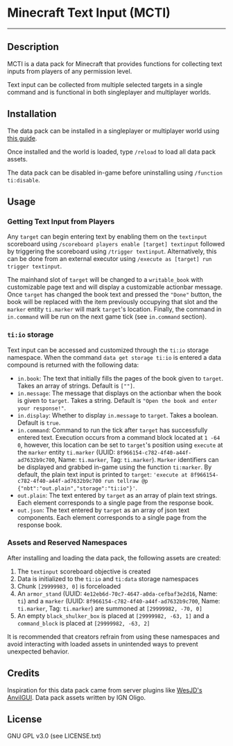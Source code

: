 # Minecraft Text Input (MCTI)
***
## Description
MCTI is a data pack for Minecraft that provides functions for collecting text inputs from players of any permission level.

Text input can be collected from multiple selected targets in a single command and is functional in both singleplayer and multiplayer worlds.

## Installation
The data pack can be installed in a singleplayer or multiplayer world using [this guide](https://minecraft.fandom.com/wiki/Tutorials/Installing_a_data_pack). 

Once installed and the world is loaded, type `/reload` to load all data pack assets.

The data pack can be disabled in-game before uninstalling using `/function ti:disable`.

## Usage
### Getting Text Input from Players
Any `target` can begin entering text by enabling them on the `textinput` scoreboard using `/scoreboard players enable [target] textinput` followed by triggering the scoreboard using `/trigger textinput`. Alternatively, this can be done from an external executor using `/execute as [target] run trigger textinput`. 

The mainhand slot of `target` will be changed to a `writable_book` with customizable page text and will display a customizable actionbar message. Once `target` has changed the book text and pressed the `"Done"` button, the book will be replaced with the item previously occupying that slot and the `marker` entity `ti.marker` will mark `target`'s location. Finally, the command in `in.command` will be run on the next game tick (see `in.command` section).

### `ti:io` storage
Text input can be accessed and customized through the `ti:io` storage namespace. When the command `data get storage ti:io` is entered a data compound is returned with the following data:
- `in.book`: The text that initially fills the pages of the book given to `target`. Takes an array of strings. Default is `[""]`.
- `in.message`: The message that displays on the actionbar when the book is given to `target`. Takes a string. Default is `"Open the book and enter your response!"`.
- `in.display`: Whether to display `in.message` to `target`. Takes a boolean. Default is `true`.
- `in.command`: Command to run the tick after `target` has successfully entered text. Execution occurs from a command block located at `1 -64 0`, however, this location can be set to `target`'s position using `execute` at the `marker` entity `ti.marker` (UUID: `8f966154-c782-4f40-a44f-ad7632b9c700`, Name: `ti.marker`, Tag: `ti.marker`). `Marker` identifiers can be displayed and grabbed in-game using the function `ti:marker`. By default, the plain text input is printed to `target`: `'execute at 8f966154-c782-4f40-a44f-ad7632b9c700 run tellraw @p {"nbt":"out.plain","storage":"ti:io"}'`.
- `out.plain`: The text entered by `target` as an array of plain text strings. Each element corresponds to a single page from the response book.
- `out.json`: The text entered by `target` as an array of json text components. Each element corresponds to a single page from the response book.

### Assets and Reserved Namespaces
After installing and loading the data pack, the following assets are created:
1. The `textinput` scoreboard objective is created
2. Data is initialized to the `ti:io` and `ti:data` storage namespaces
3. Chunk `[29999983, 0]` is forceloaded
4. An `armor_stand` (UUID: `4e12eb6d-70c7-4647-a0da-cefbaf3e2d16`, Name: `ti`) and a `marker` (UUID: `8f966154-c782-4f40-a44f-ad7632b9c700`, Name: `ti.marker`, Tag: `ti.marker`) are summoned at `[29999982, -70, 0]`
5. An empty `black_shulker_box` is placed at `[29999982, -63, 1]` and a `command_block` is placed at `[29999982, -63, 2]`

It is recommended that creators refrain from using these namespaces and avoid interacting with loaded assets in unintended ways to prevent unexpected behavior.

## Credits
Inspiration for this data pack came from server plugins like [WesJD's AnvilGUI](https://github.com/WesJD/AnvilGUI). Data pack assets written by IGN Oligo.

## License
GNU GPL v3.0 (see LICENSE.txt)